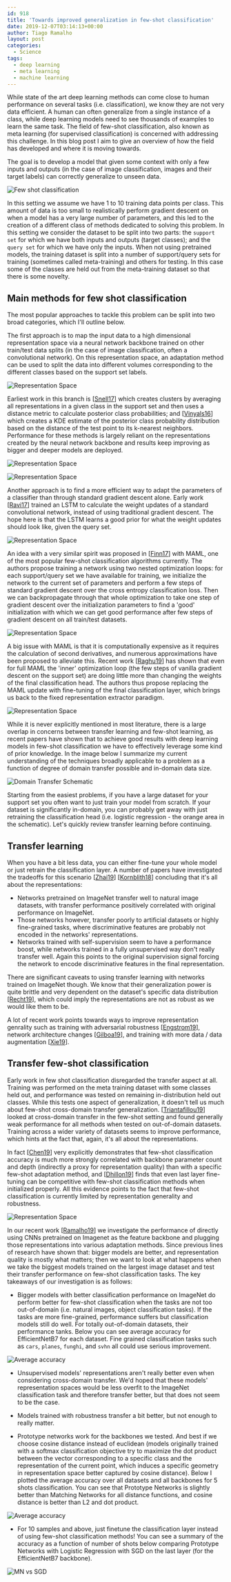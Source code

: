 ```yaml
---
id: 918
title: 'Towards improved generalization in few-shot classification'
date: 2019-12-07T03:14:13+00:00
author: Tiago Ramalho
layout: post
categories:
  - Science
tags:
  - deep learning
  - meta learning
  - machine learning
---
```

While state of the art deep learning methods can come close to human performance on several tasks (i.e. classification), we know they are not very data efficient. A human can often generalize from a single instance of a class, while deep learning models need to see thousands of examples to learn the same task.
The field of few-shot classification, also known as meta learning (for supervised classification) is concerned with addressing this challenge. In this blog post I aim to give an overview of how the field has developed and where it is moving towards.

The goal is to develop a model that given some context with only a few inputs and outputs (in the case of image classification, images and their target labels) can correctly generalize to unseen data.

![Few shot classification](/images/2019/metalearning/few-shot.png "Few shot classification")

In this setting we assume we have 1 to 10 training data points per class. This amount of data is too small to realistically perform gradient descent on when a model has a very large number of parameters, and this led to the creation of a different class of methods dedicated to solving this problem. In this setting we consider the dataset to be split into two parts: the `support set` for which we have both inputs and outputs (target classes); and the `query set` for which we have only the inputs. When not using pretrained models, the training dataset is split into a number of support/query sets for training (sometimes called meta-training) and others for testing. In this case some of the classes are held out from the meta-training dataset so that there is some novelty.

## Main methods for few shot classification

The most popular approaches to tackle this problem can be split into two broad categories, which I'll outline below.

The first approach is to map the input data to a high dimensional representation space via a neural network backbone trained on other train/test data splits (in the case of image classification, often a convolutional network). On this representation space, an adaptation method can be used to split the data into different volumes corresponding to the different classes based on the support set labels.

![Representation Space](/images/2019/metalearning/rep1.png "Representation space")

Earliest work in this branch is \[[Snell17](https://arxiv.org/abs/1703.05175)\] which creates clusters by averaging all representations in a given class in the support set and then uses a distance metric to calculate posterior class probabilities; and \[[Vinyals16](https://arxiv.org/abs/1606.04080)\] which creates a KDE estimate of the posterior class probability distribution based on the distance of the test point to its k-nearest neighbors. Performance for these methods is largely reliant on the representations created by the neural network backbone and results keep improving as bigger and deeper models are deployed.

![Representation Space](/images/2019/metalearning/rep4.png "Representation space")

![Representation Space](/images/2019/metalearning/rep5.png "Representation space")

Another approach is to find a more efficient way to adapt the parameters of a classifier than through standard gradient descent alone. Early work \[[Ravi17](https://openreview.net/pdf?id=rJY0-Kcll&source=post_page---------------------------)\] trained an LSTM to calculate the weight updates of a standard convolutional network, instead of using traditional gradient descent. The hope here is that the LSTM learns a good prior for what the weight updates should look like, given the query set.

![Representation Space](/images/2019/metalearning/rep2.png "Representation space")

An idea with a very similar spirit was proposed in \[[Finn17](https://arxiv.org/abs/1703.03400)\] with MAML, one of the most popular few-shot classification algorithms currently. The authors propose training a network using two nested optimization loops: for each support/query set we have available for training, we initialize the network to the current set of parameters and perform a few steps of standard gradient descent over the cross entropy classification loss. Then we can backpropagate through that whole optimization to take one step of gradient descent over the initialization parameters to find a 'good' initialization with which we can get good performance after few steps of gradient descent on all train/test datasets.

![Representation Space](/images/2019/metalearning/rep3.png "Representation space")

A big issue with MAML is that it is computationally expensive as it requires the calculation of second derivatives, and numerous approximations have been proposed to alleviate this. Recent work \[[Raghu19](http://arxiv.org/abs/1909.09157)\] has shown that even for full MAML the 'inner' optimization loop (the few steps of vanilla gradient descent on the support set) are doing little more than changing the weights of the final classification head. The authors thus propose replacing the MAML update with fine-tuning of the final classification layer, which brings us back to the fixed representation extractor paradigm.

![Representation Space](/images/2019/metalearning/rep6.png "Representation space")

While it is never explicitly mentioned in most literature, there is a large overlap in concerns between transfer learning and few-shot learning, as recent papers have shown that to achieve good results with deep learning models in few-shot classification we have to effectively leverage some kind of prior knowledge. In the image below I summarize my current understanding of the techniques broadly applicable to a problem as a function of degree of domain transfer possible and in-domain data size.

![Domain Transfer Schematic](/images/2019/metalearning/domain_transfer.png "Domain Transfer Schematic")

Starting from the easiest problems, if you have a large dataset for your support set you often want to just train your model from scratch. If your dataset is significantly in-domain, you can probably get away with just retraining the classification head (i.e. logistic regression - the orange area in the schematic). Let's quickly review transfer learning before continuing.

## Transfer learning
When you have a bit less data, you can either fine-tune your whole model or just retrain the classification layer. A number of papers have investigated the tradeoffs for this scenario \[[Zhai19](http://arxiv.org/abs/1910.04867)\] \[[Kornblith18](http://arxiv.org/abs/1805.08974)\] concluding that it's all about the representations:

- Networks pretrained on ImageNet transfer well to natural image datasets, with transfer performance positively correlated with original performance on ImageNet.
- Those networks however, transfer poorly to artificial datasets or highly fine-grained tasks, where discriminative features are probably not encoded in the networks' representations.
- Networks trained with self-supervision seem to have a performance boost, while networks trained in a fully unsupervised way don't really transfer well. Again this points to the original supervision signal forcing the network to encode discriminative features in the final representation.

There are significant caveats to using transfer learning with networks trained on ImageNet though. We know that their generalization power is quite brittle and very dependent on the dataset's specific data distribution \[[Recht19](http://arxiv.org/abs/1902.10811)\], which could imply the representations are not as robust as we would like them to be.

A lot of recent work points towards ways to improve representation genrality such as training with adversarial robustness \[[Engstrom19](http://arxiv.org/abs/1906.00945)\], network architecture changes \[[Gilboa19](http://arxiv.org/abs/1909.11572)\], and training with more data / data augmentation \[[Xie19](http://arxiv.org/abs/1911.04252)\].

## Transfer few-shot classification

Early work in few shot classification disregarded the transfer aspect at all. Training was performed on the meta training dataset with some classes held out, and performance was tested on remaining in-distribution held out classes. While this tests one aspect of generalization, it doesn't tell us much about few-shot cross-domain transfer generalization. \[[Triantafillou19](http://arxiv.org/abs/1903.03096)\] looked at cross-domain transfer in the few-shot setting and found generally weak performance for all methods when tested on out-of-domain datasets. Training across a wider variety of datasets seems to improve performance, which hints at the fact that, again, it's all about the representations.

In fact \[[Chen19](http://arxiv.org/abs/1904.04232)\] very explicitly demonstrates that few-shot classification accuracy is much more strongly correlated with backbone parameter count and depth (indirectly a proxy for representation quality) than with a specific few-shot adaptation method, and \[[Dhillon19](http://arxiv.org/abs/1909.02729)\] finds that even last layer fine-tuning can be competitive with few-shot classification methods when initialized properly. All this evidence points to the fact that few-shot classification is currently limited by representation generality and robustness.

![Representation Space](/images/2019/metalearning/rep7.png "Representation space")

In our recent work \[[Ramalho19](https://arxiv.org/abs/1910.01319)\] we investigate the performance of directly using CNNs pretrained on Imagenet as the feature backbone and plugging those representations into various adaptation methods. Since previous lines of research have shown that: bigger models are better, and representation quality is mostly what matters; then we want to look at what happens when we take the biggest models trained on the largest image dataset and test their transfer performance on few-shot classification tasks. The key takeaways of our investigation is as follows:

- Bigger models with better classification performance on ImageNet do perform better for few-shot classification when the tasks are not too out-of-domain (i.e. natural images, object classification tasks). If the tasks are more fine-grained, performance suffers but classification models still do well. For totally out-of-domain datasets, their performance tanks.
Below you can see average accuracy for EfficientNetB7 for each dataset. Fine grained classification tasks such as `cars`, `planes`, `funghi`, and `svhn` all could use serious improvement.

![Average accuracy](/images/2019/metalearning/avg-acc.png "Average accuracy")

- Unsupervised models' representations aren't really better even when considering cross-domain transfer. We'd hoped that these models' representation spaces would be less overfit to the ImageNet classification task and therefore transfer better, but that does not seem to be the case.

- Models trained with robustness transfer a bit better, but not enough to really matter.

- Prototype networks work for the backbones we tested. And best if we choose cosine distance instead of euclidean (models originally trained with a softmax classification objective try to maximize the dot product between the vector corresponding to a specific class and the representation of the current point, which induces a specific geometry in representation space better captured by cosine distance). Below I plotted the average accuracy over all datasets and all backbones for 5 shots classification. You can see that Prototype Networks is slightly better than Matching Networks for all distance functions, and cosine distance is better than L2 and dot product.

![Average accuracy](/images/2019/metalearning/avg-acc-method.png "Average accuracy")

- For 10 samples and above, just finetune the classification layer instead of using few-shot classification methods! You can see a summary of the accuracy as a function of number of shots below comparing Prototype Networks with Logistic Regression with SGD on the last layer (for the EfficientNetB7 backbone).

![MN vs SGD](/images/2019/metalearning/ml-cosvssgd.png "MN vs SGD")
